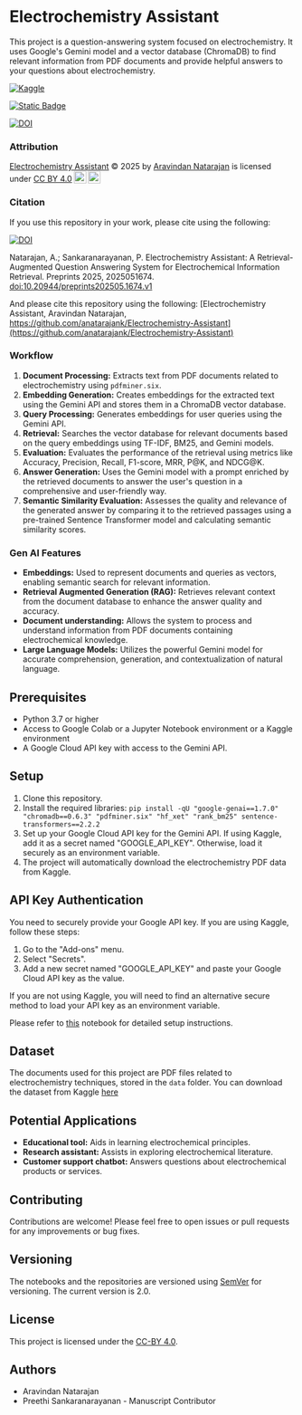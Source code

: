 # Electrochemistry Assistant

This project is a question-answering system focused on electrochemistry. It uses Google's Gemini model and a vector database (ChromaDB) to find relevant information from PDF documents and provide helpful answers to your questions about electrochemistry.

[![Kaggle](https://kaggle.com/static/images/open-in-kaggle.svg)](https://www.kaggle.com/code/aravindannatarajan/electrochemistry-assistant-v2)

[![Static Badge](https://img.shields.io/badge/DOI%3A%2C%20https%3A%2F%2Fdoi.org%2F10.20944%2Fpreprints202505.1674.v1%2C%20yellow?style=flat)](https://doi.org/10.20944/preprints202505.1674.v1)

[![DOI](https://upload.wikimedia.org/wikipedia/commons/1/11/DOI_logo.svg)](https://doi.org/10.20944/preprints202505.1674.v1)

### Attribution
<p xmlns:cc="http://creativecommons.org/ns#" xmlns:dct="http://purl.org/dc/terms/"><a property="dct:title" rel="cc:attributionURL" href="https://github.com/anatarajank/Electrochemistry-Assistant">Electrochemistry Assistant</a> &#169; 2025 by <a rel="cc:attributionURL dct:creator" property="cc:attributionName" href="https://www.linkedin.com/in/anatarajank/">Aravindan Natarajan</a> is licensed under <a href="https://creativecommons.org/licenses/by/4.0/?ref=chooser-v1" target="_blank" rel="license noopener noreferrer" style="display:inline-block;">CC BY 4.0<img style="height:22px!important;margin-left:3px;vertical-align:text-bottom;" src="https://mirrors.creativecommons.org/presskit/icons/cc.svg?ref=chooser-v1" alt=""><img style="height:22px!important;margin-left:3px;vertical-align:text-bottom;" src="https://mirrors.creativecommons.org/presskit/icons/by.svg?ref=chooser-v1" alt=""></a></p>

### Citation
If you use this repository in your work, please cite using the following:

[![DOI](https://upload.wikimedia.org/wikipedia/commons/1/11/DOI_logo.svg)](https://doi.org/10.20944/preprints202505.1674.v1)

Natarajan,  A.; Sankaranarayanan,  P. Electrochemistry Assistant: A Retrieval-Augmented Question Answering System for Electrochemical Information Retrieval. Preprints 2025, 2025051674. [doi:10.20944/preprints202505.1674.v1](https://doi.org/10.20944/preprints202505.1674.v1)

And please cite this repository using the following:
[Electrochemistry Assistant, Aravindan Natarajan, https://github.com/anatarajank/Electrochemistry-Assistant](https://github.com/anatarajank/Electrochemistry-Assistant)

### Workflow

1.  **Document Processing:** Extracts text from PDF documents related to electrochemistry using `pdfminer.six`.
2.  **Embedding Generation:** Creates embeddings for the extracted text using the Gemini API and stores them in a ChromaDB vector database.
3.  **Query Processing:** Generates embeddings for user queries using the Gemini API.
4.  **Retrieval:** Searches the vector database for relevant documents based on the query embeddings using TF-IDF, BM25, and Gemini models.
5.  **Evaluation:** Evaluates the performance of the retrieval using metrics like Accuracy, Precision, Recall, F1-score, MRR, P@K, and NDCG@K.
6.  **Answer Generation:** Uses the Gemini model with a prompt enriched by the retrieved documents to answer the user's question in a comprehensive and user-friendly way.
7.  **Semantic Similarity Evaluation:** Assesses the quality and relevance of the generated answer by comparing it to the retrieved passages using a pre-trained Sentence Transformer model and calculating semantic similarity scores.

### Gen AI Features

*   **Embeddings:** Used to represent documents and queries as vectors, enabling semantic search for relevant information.
*   **Retrieval Augmented Generation (RAG):** Retrieves relevant context from the document database to enhance the answer quality and accuracy.
*   **Document understanding:** Allows the system to process and understand information from PDF documents containing electrochemical knowledge.
*   **Large Language Models:** Utilizes the powerful Gemini model for accurate comprehension, generation, and contextualization of natural language.

## Prerequisites

*   Python 3.7 or higher
*   Access to Google Colab or a Jupyter Notebook environment or a Kaggle environment
*   A Google Cloud API key with access to the Gemini API.

## Setup

1.  Clone this repository.
2.  Install the required libraries:
```pip install -qU "google-genai==1.7.0" "chromadb==0.6.3" "pdfminer.six" "hf_xet" "rank_bm25" sentence-transformers==2.2.2```
3. Set up your Google Cloud API key for the Gemini API. If using Kaggle, add it as a secret named "GOOGLE_API_KEY". Otherwise, load it securely as an environment variable.
4.  The project will automatically download the electrochemistry PDF data from Kaggle.

## API Key Authentication

You need to securely provide your Google API key. If you are using Kaggle, follow these steps:

1.  Go to the "Add-ons" menu.
2.  Select "Secrets".
3.  Add a new secret named "GOOGLE_API_KEY" and paste your Google Cloud API key as the value.

If you are not using Kaggle, you will need to find an alternative secure method to load your API key as an environment variable.

Please refer to [this](https://www.kaggle.com/code/markishere/day-1-prompting#Day-1---Prompting) notebook for detailed setup instructions.

## Dataset

The documents used for this project are PDF files related to electrochemistry techniques, stored in the `data` folder. You can download the dataset from Kaggle [here](https://www.kaggle.com/code/aravindannatarajan/electrochemistry-assistant-v2)

## Potential Applications

* **Educational tool:** Aids in learning electrochemical principles.
* **Research assistant:** Assists in exploring electrochemical literature.
* **Customer support chatbot:** Answers questions about electrochemical products or services.

## Contributing

Contributions are welcome! Please feel free to open issues or pull requests for any improvements or bug fixes.

## Versioning
The notebooks and the repositories are versioned using [SemVer](https://semver.org/) for versioning. The current version is 2.0.

## License

This project is licensed under the [CC-BY 4.0](https://creativecommons.org/licenses/by/4.0/deed.en).

## Authors
* Aravindan Natarajan
* Preethi Sankaranarayanan - Manuscript Contributor